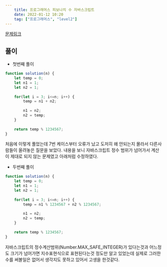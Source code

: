 ```yaml
---
    title: 프로그래머스 피보나치 수 자바스크립트
    date: 2022-01-12 10:20
    tag: ["프로그래머스", "level2"]
---
```


[문제링크](https://programmers.co.kr/learn/courses/30/lessons/12945)

## 풀이

- 첫번째 풀이
```javascript
function solution(n) {
    let temp = 0;
    let n1 = 1;
    let n2 = 1;
    
    for(let i = 3; i<=n; i++) {
        temp = n1 + n2;
        
        n1 = n2;
        n2 = temp;
    }
    
    return temp % 1234567;
}
```

처음에 이렇게 풀었는데 7번 케이스부터 오류가 났고 도저히 왜 안되는지 몰라서 다른사람들이 올려놓은 질문을 보았다.
내용을 보니 자바스크립트 정수 범위가 넘어가서 계산이 제대로 되지 않는 문제였고 아래처럼 수정하였다.

- 두번째 풀이
```javascript
function solution(n) {
    let temp = 0;
    let n1 = 1;
    let n2 = 1;
    
    for(let i = 3; i<=n; i++) {
        temp = n1 % 1234567 + n2 % 1234567;
        
        n1 = n2;
        n2 = temp;
    }
    
    return temp % 1234567;
}
```

자바스크립트의 정수계산범위(Number.MAX_SAFE_INTEGER)가 있다는것과 어느정도 크기가 넘어가면 지수표현식으로 표현된다는것 정도만 알고 있었는데 실제로 그러한 수를 써볼일은 없어서 생각지도 못하고 있어서 고생을 한것같다.